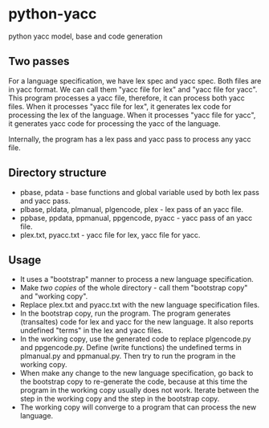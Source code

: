 # python-yacc
python yacc model, base and code generation

## Two passes
For a language specification, we have lex spec and yacc spec. Both files are in yacc format. We can call them "yacc file for lex" and "yacc file for yacc".
This program processes a yacc file, therefore, it can process both yacc files. When it processes "yacc file for lex", it generates lex code for processing
the lex of the language. When it processes "yacc file for yacc", it generates yacc code for processing the yacc of the language.

Internally, the program has a lex pass and yacc pass to process any yacc file.

## Directory structure
* pbase, pdata - base functions and global variable used by both lex pass and yacc pass.
* plbase, pldata, plmanual, plgencode, plex - lex pass of an yacc file.
* ppbase, ppdata, ppmanual, ppgencode, pyacc - yacc pass of an yacc file.
* plex.txt, pyacc.txt - yacc file for lex, yacc file for yacc.

## Usage
* It uses a "bootstrap" manner to process a new language specification.
* Make *two copies* of the whole directory - call them "bootstrap copy" and "working copy".
* Replace plex.txt and pyacc.txt with the new language specification files.
* In the bootstrap copy, run the program. The program generates (transaltes) code for lex and yacc for the new language. It also reports undefined "terms" in the lex and yacc files.
* In the working copy, use the generated code to replace plgencode.py and ppgencode.py. Define (write functions) the undefined terms in plmanual.py and ppmanual.py. Then try to run the program in the working copy.
* When make any change to the new language specification, go back to the bootstrap copy to re-generate the code, because at this time the program in the working copy usually does not work. Iterate between the step in the working copy and the step in the bootstrap copy.
* The working copy will converge to a program that can process the new language. 
